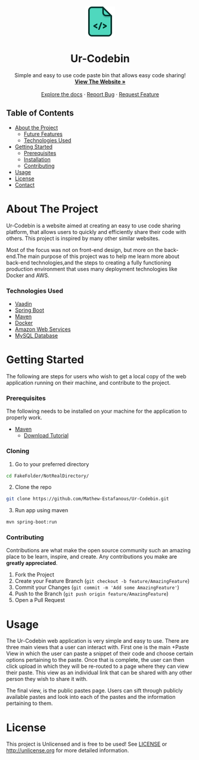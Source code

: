 <p align="center">
  <a href="https://github.com/Mathew-Estafanous/Ur-Codebin">
    <img src="src\main\resources\META-INF\resources\images\codebin.png" alt="Logo" width="80" height="80">
  </a>

  <h1 align="center">Ur-Codebin</h1>

  <p align="center">
    Simple and easy to use code paste bin that allows easy code sharing!
    <br />
    <a href="https://urcodebin.live/"><strong>View The Website »</strong></a>
    <br />
    <br />
    <a href="https://github.com/ronitkothari/Ur-Codebin">Explore the docs</a>
    ·
    <a href="https://github.com/ronitkothari/Ur-Codebin/issues">Report Bug</a>
    ·
    <a href="https://github.com/ronitkothari/Ur-Codebin/issues">Request Feature</a>
  </p>
</p>

<!-- TABLE OF CONTENTS -->
## Table of Contents

* [About the Project](#about-the-project)
  * [Future Features](#future-features)
  * [Technologies Used](#technologies-used)
* [Getting Started](#getting-started)
  * [Prerequisites](#prerequisites)
  * [Installation](#cloning)
  * [Contributing](#contributing)
* [Usage](#usage)
* [License](#license)
* [Contact](#contact)


<!-- ABOUT THE PROJECT -->
# About The Project

Ur-Codebin is a website aimed at creating an easy to use code sharing platform, that allows users to quickly 
and efficiently share their code with others. This project is inspired by many other similar websites.

Most of the focus was not on front-end design, but more on the back-end.The main purpose of this project
was to help me learn more about back-end technologies,and the steps to creating a fully functioning 
production environment that uses many deployment technologies like Docker and AWS. 

### Technologies Used

* [Vaadin](https://vaadin.com/)
* [Spring Boot](https://spring.io/)
* [Maven](https://maven.apache.org/)
* [Docker](https://docker.com)
* [Amazon Web Services](https://aws.amazon.com/)
* [MySQL Database](https://mysql.com/)


<!-- GETTING STARTED -->
# Getting Started

The following are steps for users who wish to get a local copy of the web application running on their machine,
and contribute to the project.

### Prerequisites

The following needs to be installed on your machine for the application to properly work.
* [Maven](https://maven.apache.org/download.cgi)
    * [Download Tutorial](https://howtodoinjava.com/maven/how-to-install-maven-on-windows/)

### Cloning

1. Go to your preferred directory
```sh
cd FakeFolder/NotRealDirectory/
```
2. Clone the repo
```sh
git clone https://github.com/Mathew-Estafanous/Ur-Codebin.git
```
3. Run app using maven
```sh
mvn spring-boot:run
```

### Contributing

Contributions are what make the open source community such an amazing place to be learn, inspire, and create. Any contributions you make are **greatly appreciated**.

1. Fork the Project
2. Create your Feature Branch (`git checkout -b feature/AmazingFeature`)
3. Commit your Changes (`git commit -m 'Add some AmazingFeature'`)
4. Push to the Branch (`git push origin feature/AmazingFeature`)
5. Open a Pull Request


<!-- USAGE EXAMPLES -->
# Usage

The Ur-Codebin web application is very simple and easy to use. There are three main views that a user can interact with.
First one is the main +Paste View in which the user can paste a snippet of their code and choose certain options pertaining
to the paste. Once that is complete, the user can then click upload in which they will be re-routed to a page where they can
view their paste. This view as an individual link that can be shared with any other person they wish to share it with.

The final view, is the public pastes page. Users can sift through publicly available pastes and look into each of the pastes
and the information pertaining to them.

<!-- LICENSE -->
# License

This project is Unlicensed and is free to be used! See [LICENSE](LICENSE.md) or <http://unlicense.org> for 
more detailed information.
